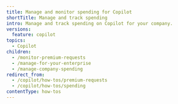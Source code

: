 ```yaml
---
title: Manage and monitor spending for Copilot
shortTitle: Manage and track spending
intro: Manage and track spending on Copilot for your company.
versions:
  feature: copilot
topics:
  - Copilot
children:
  - /monitor-premium-requests
  - /manage-for-your-enterprise
  - /manage-company-spending
redirect_from:
  - /copilot/how-tos/premium-requests
  - /copilot/how-tos/spending
contentType: how-tos
---
```


